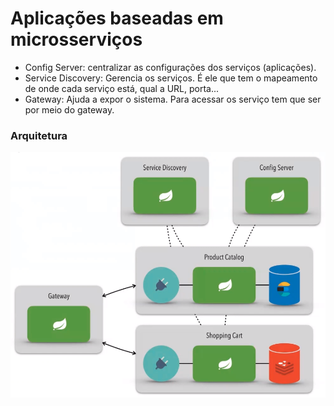 # Aplicações baseadas em microsserviços

- Config Server: centralizar as configurações dos serviços (aplicações).
- Service Discovery: Gerencia os serviços. É ele que tem o mapeamento de onde cada serviço está, qual a URL, porta...
- Gateway: Ajuda a expor o sistema. Para acessar os serviço tem que ser por meio do gateway.

### Arquitetura

<kbd>
  <img src="images/architecture.png"/>
</kbd>


